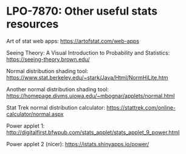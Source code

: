 # LPO-7870: Other useful stats resources

Art of stat web apps: https://artofstat.com/web-apps

Seeing Theory: A Visual Introduction to Probability and Statistics: https://seeing-theory.brown.edu/

Normal distribution shading tool: https://www.stat.berkeley.edu/~stark/Java/Html/NormHiLite.htm

Another normal distribution shading tool: https://homepage.divms.uiowa.edu/~mbognar/applets/normal.html

Stat Trek normal distribution calculator: https://stattrek.com/online-calculator/normal.aspx

Power applet 1: http://digitalfirst.bfwpub.com/stats_applet/stats_applet_9_power.html

Power applet 2 (nicer): https://istats.shinyapps.io/power/
